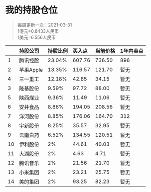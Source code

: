 # 我的持股仓位
>每周更新一次：2021-03-31  
>1港元=0.8433人民币  
>1美元=6.556人民币  

|| 持股公司 | 持股比例 | 买入点 | 当前价格 | 1年内卖点 |
|:-| :--- | :--- |:--- |:--- |:--- |
|1| 腾讯控股 | 23.04% | 607.76 | 736.50 | 896 |
|2| 苹果Apple | 13.35% | 116.57 | 121.70 | 暂无 |
|4| 三一重工 | 12.18% | 42.85 | 34.15 | 暂无 |
|3| 隆基股份 | 9.59% | 97.72 | 88.00 | 暂无 |
|5| 陕西煤业 | 9.36% | 11.49 | 11.06 | 暂无 |
|6| 安井食品 | 8.86% | 194.05 | 208.56| 暂无 |
|7| 洋河股份 | 8.85% | 176.06 | 164.70 | 312 |
|8| 宇新股份 | 8.25% | 35.57 | 32.95 | 暂无 |
|9| 云南白药 | 6.52% | 134.55 | 120.51 | 暂无 |
|10| 伊利股份 | 2% | 44.61 | 40.03 | 暂无 |
|11| 大湖股份 | 2% | 4.63 | 4.71 | 暂无 |
|12| 腾讯音乐 | 2% | 21.56 | 21.70 | 暂无 |
|13| 小米集团 | 2% | 23.21 | 25.75 | 暂无 |
|14| 美的集团 | 2% | 93.25 | 82.23 | 暂无 |

<!-- 
腾讯-港币58998 -> 49658
苹果-美元4408  -> 28762
三一-7366+4690+14205=26261
隆基-20675
恒生ETF-20175
安井-38800
洋河-19085  
宇新-17785
云南白药-14000
大湖股份-6488
人民币总计 ：215506
-->
